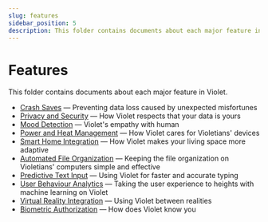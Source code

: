 ```yaml
---
slug: features
sidebar_position: 5
description: This folder contains documents about each major feature in Violet.
---
```


# Features

This folder contains documents about each major feature in Violet.

- [Crash Saves](./crash-saves.md) — Preventing data loss caused by unexpected misfortunes
- [Privacy and Security](./privacy-and-security.md) — How Violet respects that your data is yours
- [Mood Detection](./mood-detection.md) — Violet's empathy with human
- [Power and Heat Management](./power-and-heat-management.md) — How Violet cares for Violetians' devices
- [Smart Home Integration](./smart-home-integration.md) — How Violet makes your living space more adaptive
- [Automated File Organization](./automated-file-organization.md) — Keeping the file organization on Violetians' computers simple and effective
- [Predictive Text Input](./predictive-text-input.md) — Using Violet for faster and accurate typing
- [User Behaviour Analytics](./user-behaviour-analytics.md) — Taking the user experience to heights with machine learning on Violet
- [Virtual Reality Integration](./virtual-reality-integration.md) — Using Violet between realities
- [Biometric Authorization](./biometric-authorization.md) — How does Violet know you

